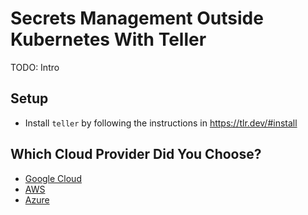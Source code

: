 # Secrets Management Outside Kubernetes With Teller

TODO: Intro

## Setup

* Install `teller` by following the instructions in https://tlr.dev/#install

## Which Cloud Provider Did You Choose?

* [Google Cloud](teller-google.md)
* [AWS](teller-aws.md)
* [Azure](teller-azure.md)
